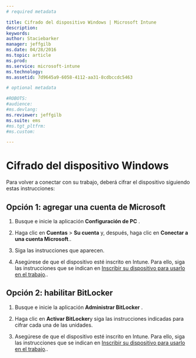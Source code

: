 ```yaml
---
# required metadata

title: Cifrado del dispositivo Windows | Microsoft Intune
description:
keywords:
author: Staciebarker
manager: jeffgilb
ms.date: 04/28/2016
ms.topic: article
ms.prod:
ms.service: microsoft-intune
ms.technology:
ms.assetid: 7d9645a9-6058-4112-aa31-8cdbccdc5463

# optional metadata

#ROBOTS:
#audience:
#ms.devlang:
ms.reviewer: jeffgilb
ms.suite: ems
#ms.tgt_pltfrm:
#ms.custom:

---
```


# Cifrado del dispositivo Windows
Para volver a conectar con su trabajo, deberá cifrar el dispositivo siguiendo estas instrucciones:

## Opción 1: agregar una cuenta de Microsoft

1.  Busque e inicie la aplicación **Configuración de PC** .

2.  Haga clic en **Cuentas** &gt; **Su cuenta** y, después, haga clic en **Conectar a una cuenta Microsoft**..

3.  Siga las instrucciones que aparecen.

4.  Asegúrese de que el dispositivo esté inscrito en Intune. Para ello, siga las instrucciones que se indican en [Inscribir su dispositivo para usarlo en el trabajo](http://go.microsoft.com/fwlink/?LinkId=519071)..

## Opción 2: habilitar BitLocker

1.  Busque e inicie la aplicación **Administrar BitLocker** .

2.  Haga clic en **Activar BitLocker**y siga las instrucciones indicadas para cifrar cada una de las unidades.

3.  Asegúrese de que el dispositivo esté inscrito en Intune. Para ello, siga las instrucciones que se indican en [Inscribir su dispositivo para usarlo en el trabajo](http://go.microsoft.com/fwlink/?LinkId=519071)..



<!--HONumber=May16_HO1-->


